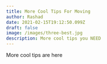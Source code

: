 ```yaml
---
title: More Cool Tips For Moving
author: Rashad
date: 2021-02-15T19:12:50.099Z
draft: false
image: /images/three-best.jpg
description: More cool tips you NEED
---
```

More cool tips are here